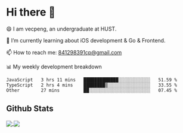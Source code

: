 
# Hi there 👋
😄 I am vecpeng, an undergraduate at HUST.

🌱 I’m currently learning about iOS development & Go & Frontend.

📫 How to reach me: 841298391cp@gmail.com

📊 My weekly development breakdown
<!--START_SECTION:waka-->

```text
JavaScript   3 hrs 11 mins   █████████████░░░░░░░░░░░░   51.59 %
TypeScript   2 hrs 4 mins    ████████▒░░░░░░░░░░░░░░░░   33.55 %
Other        27 mins         ██░░░░░░░░░░░░░░░░░░░░░░░   07.45 %
```

<!--END_SECTION:waka-->

## Github Stats
<a href="https://github.com/anuraghazra/github-readme-stats">
  <img align="center" src="https://github-readme-stats.vercel.app/api?username=vecpeng&count_private=true&hide=stars" />
</a>
<a href="https://github.com/anuraghazra/convoychat">
  <img align="center" src="https://github-readme-stats.vercel.app/api/top-langs/?username=vecpeng&layout=compact" />
</a>
